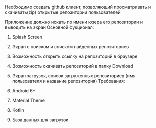 Необходимо создать github клиент, позволяющий просматривать и скачивать(zip) открытые репозитории пользователей

Приложение должно искать по имени юзера его репозитории и выводить на экран
Основной фукционал:
1) Splash Screen
2) Экран с поиском и списком найденных репозиториев
3) Возможность открыть ссылку на репозиторий в браузере
4) Возможность скачивать репозиторий в папку Download
5) Экран загрузок, список загруженных репозиториев (имя пользователя и название репозитория)
Требования:

1) Android 6+
2) Material Theme
3) Kotlin
4) База данных для загрузок
